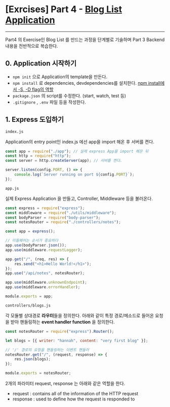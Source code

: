 # [Exrcises] Part 4 - [Blog List Application](https://fullstackopen.com/en/part4)

---

Part4 의 Exercise인 Blog List 를 만드는 과정을 단계별로 기술하며 Part 3 Backend 내용을 전반적으로 복습한다.

## 0. Application 시작하기

- `npm init` 으로 Application의 template을 만든다.
- `npm install` 로 dependencies, devdependencies를 설치한다. [npm install에서 -S, -D flag의 역할](https://stackoverflow.com/questions/36022926/what-do-the-save-flags-do-with-npm-install)
-  `package.json` 의 script를 수정한다. (start, watch, test 등)
-  `.gitignore` , `.env` 파일 등을 작성한다.

## 1. Express 도입하기

`index.js`

Application의 entry point인 index.js 에선 app을 import 해온 후 서버를 켠다.

```js
const app = require("./app"); // 실제 express App을 import 해온 뒤
const http = require("http"); 
const server = http.createServer(app); // 서버를 켠다.

server.listen(config.PORT, () => {
    console.log(`Server running on port ${config.PORT}`);
});
```

`app.js`

실제 Express Application 을 만들고, Controller, Middleware 등을 불러온다.

```js
const express = require("express");
const middleware = require("./utils/middleware");
const bodyParser = require("body-parser");
const notesRouter = require("./controllers/notes");

const app = express();

// 미들웨어는 순서가 중요하다
app.use(bodyParser.json());
app.use(middleware.requestLogger);

app.get("/", (req, res) => {
    res.send("<h1>Hello World!</h1>");
});
app.use("/api/notes", notesRouter);

app.use(middleware.unknownEndpoint);
app.use(middleware.errorHandler);

module.exports = app;
```

`controllers/blogs.js`

각 모듈별 상대경로 **라우터**들을 정의한다. 아래와 같이 특정 경로/메소드로 들어온 요청을 받아 핸들링하는 **event handler function** 을 정의한다.

```js
const notesRouter = require("express").Router();

let blogs = [{ writer: "hannah", content: "very first blog" }];

// '/' 경로의 요청을 핸들링하는 이벤트 핸들러
notesRouter.get("/", (request, response) => {
    res.json(blogs);
});

module.exports = notesRouter;
```

2개의 파라미터 request, response 는 아래와 같은 역할을 한다.

- request : contains all of the information of the HTTP request
- response : used to define how the request is responded to